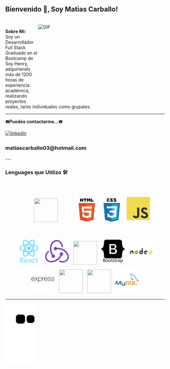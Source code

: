 ## **Bienvenido 👋, Soy Matias Carballo!**

  <br/>

<img  align="right" height="250px" width="400px" alt="GIF" src = https://camo.githubusercontent.com/12e5f2b182da4b52850b29bb09e8ba3e92b0ac2c0bd121de7dfcbb291fbbd525/68747470733a2f2f692e70696e696d672e636f6d2f6f726967696e616c732f37372f63612f61332f37376361613332383834643733356434333961646534356261333766656166322e676966>

  **Sobre Mi:** </br>
   Soy un Desarrollador Full Stack Graduado en el Bootcamp de Soy Henry, adquiriendo más de 1200 horas de experiencia académica, realizando proyectos reales, tanto individuales como grupales. 

---

**☎️Puedes contactarme...☎️** </br>


<a href="https://www.linkedin.com/in/carballo-matias-fullstack/" target="_blank">
<img src=https://img.shields.io/badge/linkedin-%231E77B5.svg?&style=for-the-badge&logo=linkedin&logoColor=white alt=linkedin style="margin-bottom: 5px;" />
</a> </br>
<h3>matiascarballo03@hotmail.com</h3>
---

### Lenguages que Utilizo 🛠 

<div align="center" >
  <img src=https://camo.githubusercontent.com/fbfcb9e3dc648adc93bef37c718db16c52f617ad055a26de6dc3c21865c3321d/68747470733a2f2f7777772e766563746f726c6f676f2e7a6f6e652f6c6f676f732f6769742d73636d2f6769742d73636d2d69636f6e2e737667 style="width:75px; height:75px;  padding: 50px;"  />
  <img src=https://raw.githubusercontent.com/devicons/devicon/master/icons/html5/html5-original-wordmark.svg alt=linkedin style="width:75px;  height:75px;" />
  <img src=https://raw.githubusercontent.com/devicons/devicon/master/icons/css3/css3-original-wordmark.svg alt=linkedin style="width:75px; height:75px; " />
  <img src=https://raw.githubusercontent.com/devicons/devicon/master/icons/javascript/javascript-original.svg alt=linkedin style="width:75px;  height:75px; padding:5px;" />
  <img src=https://raw.githubusercontent.com/devicons/devicon/master/icons/react/react-original-wordmark.svg style="width:75px;  height:75px; padding:5px;" />
  <img src=https://raw.githubusercontent.com/devicons/devicon/master/icons/redux/redux-original.svg style="width:75px;  height:75px; padding:5px;" />
  <img src=https://upload.wikimedia.org/wikipedia/commons/thumb/9/96/Sass_Logo_Color.svg/512px-Sass_Logo_Color.svg.png?20150315202757 style="width:75px;  height:75px; padding:5px;"/>
  <img src=https://raw.githubusercontent.com/devicons/devicon/master/icons/bootstrap/bootstrap-plain-wordmark.svg style="width:75px;  height:75px; padding:5px;" />
  <img src=https://raw.githubusercontent.com/devicons/devicon/master/icons/nodejs/nodejs-original-wordmark.svg style="width:75px;  height:75px; padding:5px;" />
  <img src=https://raw.githubusercontent.com/devicons/devicon/master/icons/express/express-original-wordmark.svg style="width:75px;  height:75px; padding:5px;" />
  <img src=https://webimages.mongodb.com/_com_assets/cms/kuyjf3vea2hg34taa-horizontal_default_slate_blue.svg?auto=format%252Ccompress style="width:75px;  height:75px; padding:5px;" />
  <img src=https://www.gstatic.com/devrel-devsite/prod/vdbc400b97a86c8815ab6ee057e8dc91626aee8cf89b10f7d89037e5a33539f53/firebase/images/lockup.svg style="width:75px;  height:75px; padding:5px;" />
  <img src=https://raw.githubusercontent.com/devicons/devicon/master/icons/mysql/mysql-original-wordmark.svg style="width:75px;  height:75px; padding:5px;" />

</div>

---

![Snake animation](https://github.com/mctechnology17/mctechnology17/blob/output/github-contribution-grid-snake.svg)
